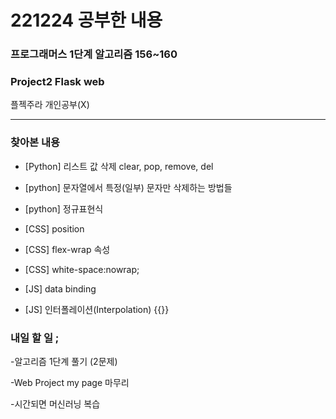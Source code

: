 # 221224 공부한 내용

### 프로그래머스 1단계 알고리즘 156~160

### Project2 Flask web

플젝주라 개인공부(X)

---

### 찾아본 내용

- [Python] 리스트 값 삭제 clear, pop, remove, del

- [python] 문자열에서 특정(일부) 문자만 삭제하는 방법들

- [python] 정규표현식

- [CSS] position

- [CSS] flex-wrap 속성

- [CSS] white-space:nowrap;

- [JS] data binding

- [JS] 인터폴레이션(Interpolation) {{}}

### 내일 할 일 ;

-알고리즘 1단계 풀기 (2문제)

-Web Project my page 마무리

-시간되면 머신러닝 복습

